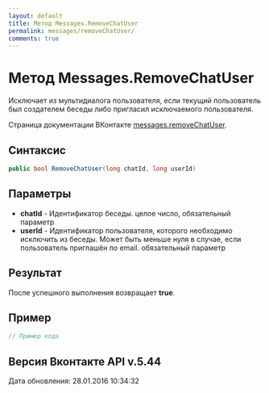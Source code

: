 ```yaml
---
layout: default
title: Метод Messages.RemoveChatUser
permalink: messages/removeChatUser/
comments: true
---
```

# Метод Messages.RemoveChatUser
Исключает из мультидиалога пользователя, если текущий пользователь был создателем беседы либо пригласил исключаемого пользователя.

Страница документации ВКонтакте [messages.removeChatUser](https://vk.com/dev/messages.removeChatUser).
## Синтаксис
``` csharp
public bool RemoveChatUser(long chatId, long userId)
```

## Параметры
+ **chatId** - Идентификатор беседы. целое число, обязательный параметр
+ **userId** - Идентификатор пользователя, которого необходимо исключить из беседы. Может быть меньше нуля в случае, если пользователь приглашён по email. обязательный параметр

## Результат
После успешного выполнения возвращает **true**.

## Пример
``` csharp
// Пример кода
```

## Версия Вконтакте API v.5.44
Дата обновления: 28.01.2016 10:34:32
